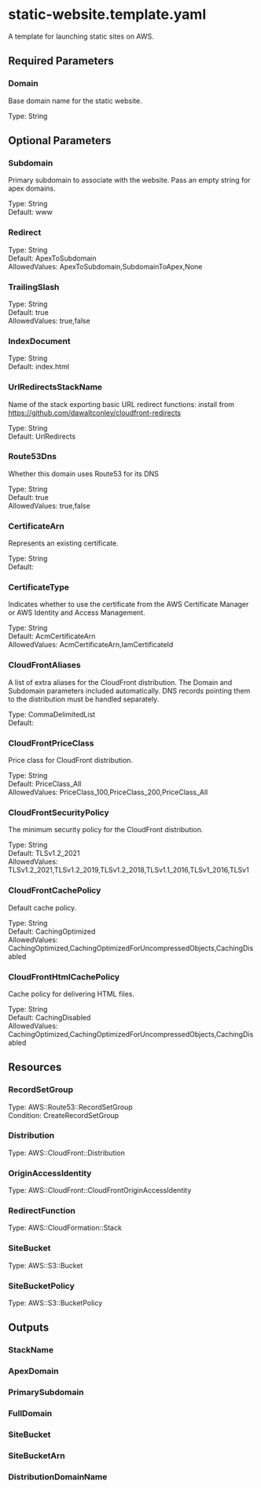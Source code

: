 # static-website.template.yaml

A template for launching static sites on AWS.

## Required Parameters

### Domain

Base domain name for the static website.

Type: String

## Optional Parameters

### Subdomain

Primary subdomain to associate with the website. Pass an empty string for apex domains.

Type: String  
Default: www

### Redirect

Type: String  
Default: ApexToSubdomain  
AllowedValues: ApexToSubdomain,SubdomainToApex,None

### TrailingSlash

Type: String  
Default: true  
AllowedValues: true,false

### IndexDocument

Type: String  
Default: index.html

### UrlRedirectsStackName

Name of the stack exporting basic URL redirect functions: install from https://github.com/dawaltconley/cloudfront-redirects

Type: String  
Default: UrlRedirects

### Route53Dns

Whether this domain uses Route53 for its DNS

Type: String  
Default: true  
AllowedValues: true,false

### CertificateArn

Represents an existing certificate.

Type: String  
Default: 

### CertificateType

Indicates whether to use the certificate from the AWS Certificate Manager or AWS Identity and Access Management.

Type: String  
Default: AcmCertificateArn  
AllowedValues: AcmCertificateArn,IamCertificateId

### CloudFrontAliases

A list of extra aliases for the CloudFront distribution. The Domain and Subdomain parameters included automatically. DNS records pointing them to the distribution must be handled separately.

Type: CommaDelimitedList  
Default: 

### CloudFrontPriceClass

Price class for CloudFront distribution.

Type: String  
Default: PriceClass_All  
AllowedValues: PriceClass_100,PriceClass_200,PriceClass_All

### CloudFrontSecurityPolicy

The minimum security policy for the CloudFront distribution.

Type: String  
Default: TLSv1.2_2021  
AllowedValues: TLSv1.2_2021,TLSv1.2_2019,TLSv1.2_2018,TLSv1.1_2016,TLSv1_2016,TLSv1

### CloudFrontCachePolicy

Default cache policy.

Type: String  
Default: CachingOptimized  
AllowedValues: CachingOptimized,CachingOptimizedForUncompressedObjects,CachingDisabled

### CloudFrontHtmlCachePolicy

Cache policy for delivering HTML files.

Type: String  
Default: CachingDisabled  
AllowedValues: CachingOptimized,CachingOptimizedForUncompressedObjects,CachingDisabled

## Resources

### RecordSetGroup

Type: AWS::Route53::RecordSetGroup  
Condition: CreateRecordSetGroup

### Distribution

Type: AWS::CloudFront::Distribution

### OriginAccessIdentity

Type: AWS::CloudFront::CloudFrontOriginAccessIdentity

### RedirectFunction

Type: AWS::CloudFormation::Stack

### SiteBucket

Type: AWS::S3::Bucket

### SiteBucketPolicy

Type: AWS::S3::BucketPolicy

## Outputs

### StackName

### ApexDomain

### PrimarySubdomain

### FullDomain

### SiteBucket

### SiteBucketArn

### DistributionDomainName